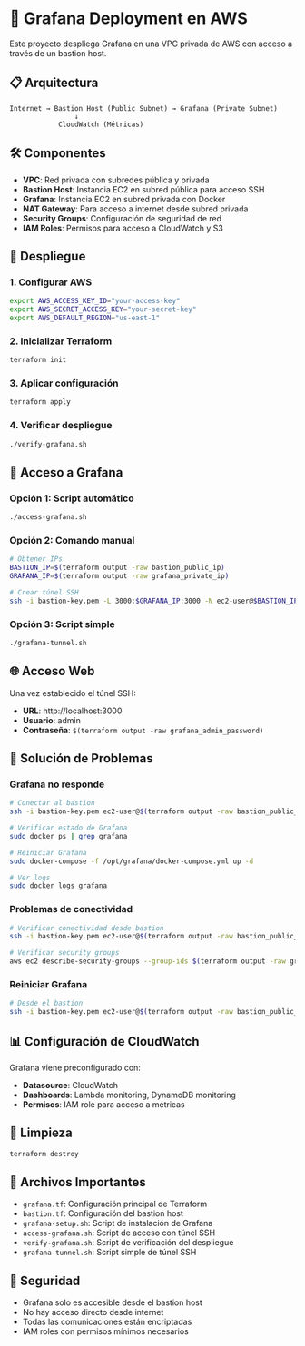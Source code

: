 # 🚀 Grafana Deployment en AWS

Este proyecto despliega Grafana en una VPC privada de AWS con acceso a través de un bastion host.

## 📋 Arquitectura

```
Internet → Bastion Host (Public Subnet) → Grafana (Private Subnet)
                ↓
            CloudWatch (Métricas)
```

## 🛠️ Componentes

- **VPC**: Red privada con subredes pública y privada
- **Bastion Host**: Instancia EC2 en subred pública para acceso SSH
- **Grafana**: Instancia EC2 en subred privada con Docker
- **NAT Gateway**: Para acceso a internet desde subred privada
- **Security Groups**: Configuración de seguridad de red
- **IAM Roles**: Permisos para acceso a CloudWatch y S3

## 🚀 Despliegue

### 1. Configurar AWS
```bash
export AWS_ACCESS_KEY_ID="your-access-key"
export AWS_SECRET_ACCESS_KEY="your-secret-key"
export AWS_DEFAULT_REGION="us-east-1"
```

### 2. Inicializar Terraform
```bash
terraform init
```

### 3. Aplicar configuración
```bash
terraform apply
```

### 4. Verificar despliegue
```bash
./verify-grafana.sh
```

## 🔗 Acceso a Grafana

### Opción 1: Script automático
```bash
./access-grafana.sh
```

### Opción 2: Comando manual
```bash
# Obtener IPs
BASTION_IP=$(terraform output -raw bastion_public_ip)
GRAFANA_IP=$(terraform output -raw grafana_private_ip)

# Crear túnel SSH
ssh -i bastion-key.pem -L 3000:$GRAFANA_IP:3000 -N ec2-user@$BASTION_IP
```

### Opción 3: Script simple
```bash
./grafana-tunnel.sh
```

## 🌐 Acceso Web

Una vez establecido el túnel SSH:
- **URL**: http://localhost:3000
- **Usuario**: admin
- **Contraseña**: `$(terraform output -raw grafana_admin_password)`

## 🔧 Solución de Problemas

### Grafana no responde
```bash
# Conectar al bastion
ssh -i bastion-key.pem ec2-user@$(terraform output -raw bastion_public_ip)

# Verificar estado de Grafana
sudo docker ps | grep grafana

# Reiniciar Grafana
sudo docker-compose -f /opt/grafana/docker-compose.yml up -d

# Ver logs
sudo docker logs grafana
```

### Problemas de conectividad
```bash
# Verificar conectividad desde bastion
ssh -i bastion-key.pem ec2-user@$(terraform output -raw bastion_public_ip) "curl -I http://$(terraform output -raw grafana_private_ip):3000"

# Verificar security groups
aws ec2 describe-security-groups --group-ids $(terraform output -raw grafana_security_group_id)
```

### Reiniciar Grafana
```bash
# Desde el bastion
ssh -i bastion-key.pem ec2-user@$(terraform output -raw bastion_public_ip) "sudo systemctl restart grafana-docker"
```

## 📊 Configuración de CloudWatch

Grafana viene preconfigurado con:
- **Datasource**: CloudWatch
- **Dashboards**: Lambda monitoring, DynamoDB monitoring
- **Permisos**: IAM role para acceso a métricas

## 🧹 Limpieza

```bash
terraform destroy
```

## 📁 Archivos Importantes

- `grafana.tf`: Configuración principal de Terraform
- `bastion.tf`: Configuración del bastion host
- `grafana-setup.sh`: Script de instalación de Grafana
- `access-grafana.sh`: Script de acceso con túnel SSH
- `verify-grafana.sh`: Script de verificación del despliegue
- `grafana-tunnel.sh`: Script simple de túnel SSH

## 🔐 Seguridad

- Grafana solo es accesible desde el bastion host
- No hay acceso directo desde internet
- Todas las comunicaciones están encriptadas
- IAM roles con permisos mínimos necesarios
